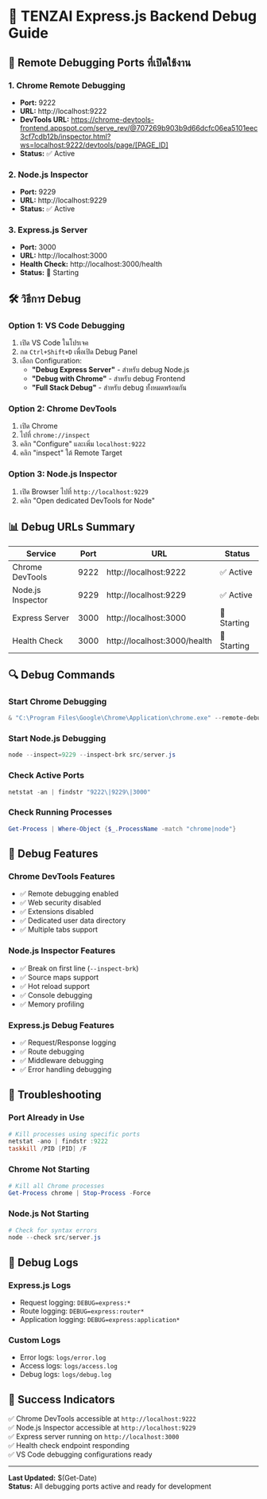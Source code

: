 # 🔧 TENZAI Express.js Backend Debug Guide

## 🚀 **Remote Debugging Ports ที่เปิดใช้งาน**

### **1. Chrome Remote Debugging**
- **Port:** 9222
- **URL:** http://localhost:9222
- **DevTools URL:** https://chrome-devtools-frontend.appspot.com/serve_rev/@707269b903b9d66dcfc06ea5101eec3cf7cdb12b/inspector.html?ws=localhost:9222/devtools/page/[PAGE_ID]
- **Status:** ✅ Active

### **2. Node.js Inspector**
- **Port:** 9229
- **URL:** http://localhost:9229
- **Status:** ✅ Active

### **3. Express.js Server**
- **Port:** 3000
- **URL:** http://localhost:3000
- **Health Check:** http://localhost:3000/health
- **Status:** 🔄 Starting

## 🛠️ **วิธีการ Debug**

### **Option 1: VS Code Debugging**
1. เปิด VS Code ในโปรเจค
2. กด `Ctrl+Shift+D` เพื่อเปิด Debug Panel
3. เลือก Configuration:
   - **"Debug Express Server"** - สำหรับ debug Node.js
   - **"Debug with Chrome"** - สำหรับ debug Frontend
   - **"Full Stack Debug"** - สำหรับ debug ทั้งหมดพร้อมกัน

### **Option 2: Chrome DevTools**
1. เปิด Chrome
2. ไปที่ `chrome://inspect`
3. คลิก "Configure" และเพิ่ม `localhost:9222`
4. คลิก "inspect" ใต้ Remote Target

### **Option 3: Node.js Inspector**
1. เปิด Browser ไปที่ `http://localhost:9229`
2. คลิก "Open dedicated DevTools for Node"

## 📊 **Debug URLs Summary**

| Service | Port | URL | Status |
|---------|------|-----|--------|
| Chrome DevTools | 9222 | http://localhost:9222 | ✅ Active |
| Node.js Inspector | 9229 | http://localhost:9229 | ✅ Active |
| Express Server | 3000 | http://localhost:3000 | 🔄 Starting |
| Health Check | 3000 | http://localhost:3000/health | 🔄 Starting |

## 🔍 **Debug Commands**

### **Start Chrome Debugging**
```powershell
& "C:\Program Files\Google\Chrome\Application\chrome.exe" --remote-debugging-port=9222 --user-data-dir="C:\temp\chrome-debug" --disable-web-security --disable-features=VizDisplayCompositor
```

### **Start Node.js Debugging**
```powershell
node --inspect=9229 --inspect-brk src/server.js
```

### **Check Active Ports**
```powershell
netstat -an | findstr "9222\|9229\|3000"
```

### **Check Running Processes**
```powershell
Get-Process | Where-Object {$_.ProcessName -match "chrome|node"}
```

## 🎯 **Debug Features**

### **Chrome DevTools Features**
- ✅ Remote debugging enabled
- ✅ Web security disabled
- ✅ Extensions disabled
- ✅ Dedicated user data directory
- ✅ Multiple tabs support

### **Node.js Inspector Features**
- ✅ Break on first line (`--inspect-brk`)
- ✅ Source maps support
- ✅ Hot reload support
- ✅ Console debugging
- ✅ Memory profiling

### **Express.js Debug Features**
- ✅ Request/Response logging
- ✅ Route debugging
- ✅ Middleware debugging
- ✅ Error handling debugging

## 🚨 **Troubleshooting**

### **Port Already in Use**
```powershell
# Kill processes using specific ports
netstat -ano | findstr :9222
taskkill /PID [PID] /F
```

### **Chrome Not Starting**
```powershell
# Kill all Chrome processes
Get-Process chrome | Stop-Process -Force
```

### **Node.js Not Starting**
```powershell
# Check for syntax errors
node --check src/server.js
```

## 📝 **Debug Logs**

### **Express.js Logs**
- Request logging: `DEBUG=express:*`
- Route logging: `DEBUG=express:router*`
- Application logging: `DEBUG=express:application*`

### **Custom Logs**
- Error logs: `logs/error.log`
- Access logs: `logs/access.log`
- Debug logs: `logs/debug.log`

## 🎉 **Success Indicators**

✅ Chrome DevTools accessible at `http://localhost:9222`  
✅ Node.js Inspector accessible at `http://localhost:9229`  
✅ Express server running on `http://localhost:3000`  
✅ Health check endpoint responding  
✅ VS Code debugging configurations ready  

---

**Last Updated:** $(Get-Date)  
**Status:** All debugging ports active and ready for development 
